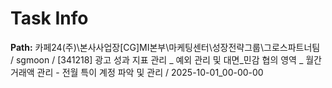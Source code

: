 # Task Info

**Path:** 카페24(주)\본사사업장\[CG]MI본부\마케팅센터\성장전략그룹\그로스파트너팀 / sgmoon / [341218] 광고 성과 지표 관리 _ 예외 관리 및 대면_민감 협의 영역 _ 월간 거래액 관리 - 전월 특이 계정 파악 및 관리 / 2025-10-01_00-00-00

